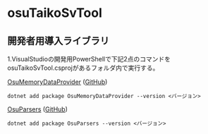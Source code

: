 # osuTaikoSvTool

## 開発者用導入ライブラリ

1.VisualStudioの開発用PowerShellで下記2点のコマンドをosuTaikoSvTool.csprojがあるフォルダ内で実行する。

[OsuMemoryDataProvider](https://www.nuget.org/packages/OsuMemoryDataProvider) ([GitHub](https://github.com/Piotrekol/ProcessMemoryDataFinder/tree/master))
```
dotnet add package OsuMemoryDataProvider --version <バージョン>
```

[OsuParsers](https://www.nuget.org/packages/OsuParsers) ([GitHub](https://github.com/mrflashstudio/OsuParsers))
```
dotnet add package OsuParsers --version <バージョン>
```

